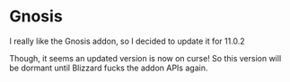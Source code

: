# Gnosis

I really like the Gnosis addon, so I decided to update it for 11.0.2

Though, it seems an updated version is now on curse!
So this version will be dormant until Blizzard fucks the addon APIs again.
